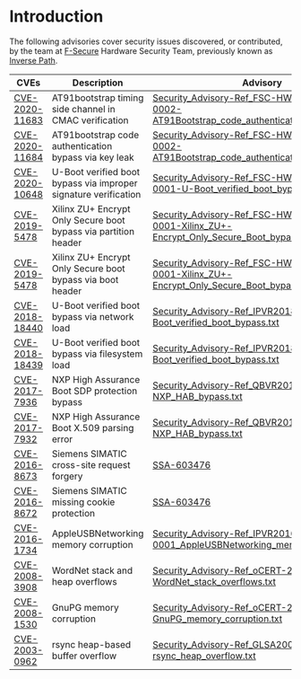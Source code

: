 # Introduction

The following advisories cover security issues discovered, or contributed, by
the team at [F-Secure](https://foundry.f-secure.com) Hardware Security Team,
previously known as [Inverse Path](https://inversepath.com).

| CVEs                                                                            | Description                                                      | Advisory
|---------------------------------------------------------------------------------|------------------------------------------------------------------|------------------------------------------------------------------------------------------------------------------------------------------------------------------------------------------------------------------------------------------------|
| [CVE-2020-11683](https://cve.mitre.org/cgi-bin/cvename.cgi?name=CVE-2020-11684) | AT91bootstrap timing side channel in CMAC verification           | [Security_Advisory-Ref_FSC-HWSEC-VR2020-0002-AT91Bootstrap_code_authentication_issues.txt](https://github.com/inversepath/advisories/blob/master/Security_Advisory-Ref_FSC-HWSEC-VR2020-0002-AT91Bootstrap_code_authentication_issues.txt)     |
| [CVE-2020-11684](https://cve.mitre.org/cgi-bin/cvename.cgi?name=CVE-2020-11683) | AT91bootstrap code authentication bypass via key leak            | [Security_Advisory-Ref_FSC-HWSEC-VR2020-0002-AT91Bootstrap_code_authentication_issues.txt](https://github.com/inversepath/advisories/blob/master/Security_Advisory-Ref_FSC-HWSEC-VR2020-0002-AT91Bootstrap_code_authentication_issues.txt)     |
| [CVE-2020-10648](https://cve.mitre.org/cgi-bin/cvename.cgi?name=CVE-2020-10648) | U-Boot verified boot bypass via improper signature verification  | [Security_Advisory-Ref_FSC-HWSEC-VR2020-0001-U-Boot_verified_boot_bypass.txt](https://github.com/inversepath/advisories/blob/master/Security_Advisory-Ref_FSC-HWSEC-VR2020-0001-U-Boot_verified_boot_bypass.txt)                               |
| [CVE-2019-5478](https://cve.mitre.org/cgi-bin/cvename.cgi?name=CVE-2019-5478)   | Xilinx ZU+ Encrypt Only Secure boot bypass via partition header  | [Security_Advisory-Ref_FSC-HWSEC-VR2019-0001-Xilinx_ZU+-Encrypt_Only_Secure_Boot_bypass.txt](https://github.com/inversepath/advisories/blob/master/Security_Advisory-Ref_FSC-HWSEC-VR2019-0001-Xilinx_ZU+-Encrypt_Only_Secure_Boot_bypass.txt) |
| [CVE-2019-5478](https://cve.mitre.org/cgi-bin/cvename.cgi?name=CVE-2019-5478)   | Xilinx ZU+ Encrypt Only Secure boot bypass via boot header       | [Security_Advisory-Ref_FSC-HWSEC-VR2019-0001-Xilinx_ZU+-Encrypt_Only_Secure_Boot_bypass.txt](https://github.com/inversepath/advisories/blob/master/Security_Advisory-Ref_FSC-HWSEC-VR2019-0001-Xilinx_ZU+-Encrypt_Only_Secure_Boot_bypass.txt) |
| [CVE-2018-18440](https://cve.mitre.org/cgi-bin/cvename.cgi?name=CVE-2018-18440) | U-Boot verified boot bypass via network load                     | [Security_Advisory-Ref_IPVR2018-0001-U-Boot_verified_boot_bypass.txt](https://github.com/inversepath/advisories/blob/master/Security_Advisory-Ref_IPVR2018-0001-U-Boot_verified_boot_bypass.txt)                                               |
| [CVE-2018-18439](https://cve.mitre.org/cgi-bin/cvename.cgi?name=CVE-2018-18439) | U-Boot verified boot bypass via filesystem load                  | [Security_Advisory-Ref_IPVR2018-0001-U-Boot_verified_boot_bypass.txt](https://github.com/inversepath/advisories/blob/master/Security_Advisory-Ref_IPVR2018-0001-U-Boot_verified_boot_bypass.txt)                                               |
| [CVE-2017-7936](https://cve.mitre.org/cgi-bin/cvename.cgi?name=CVE-2017-7936)   | NXP High Assurance Boot SDP protection bypass                    | [Security_Advisory-Ref_QBVR2017-0001-NXP_HAB_bypass.txt](https://github.com/inversepath/advisories/blob/master/Security_Advisory-Ref_QBVR2017-0001-NXP_HAB_bypass.txt)                                                                         |
| [CVE-2017-7932](https://cve.mitre.org/cgi-bin/cvename.cgi?name=CVE-2017-7932)   | NXP High Assurance Boot X.509 parsing error                      | [Security_Advisory-Ref_QBVR2017-0001-NXP_HAB_bypass.txt](https://github.com/inversepath/advisories/blob/master/Security_Advisory-Ref_QBVR2017-0001-NXP_HAB_bypass.txt)                                                                         |
| [CVE-2016-8673](https://cve.mitre.org/cgi-bin/cvename.cgi?name=CVE-2016-8673)   | Siemens SIMATIC cross-site request forgery                       | [SSA-603476](https://github.com/inversepath/advisories/blob/master/ssa-603476.pdf)                                                                                                                                                             |
| [CVE-2016-8672](https://cve.mitre.org/cgi-bin/cvename.cgi?name=CVE-2016-8672)   | Siemens SIMATIC missing cookie protection                        | [SSA-603476](https://github.com/inversepath/advisories/blob/master/ssa-603476.pdf)                                                                                                                                                             |
| [CVE-2016-1734](https://cve.mitre.org/cgi-bin/cvename.cgi?name=CVE-2016-1734)   | AppleUSBNetworking memory corruption                             | [Security_Advisory-Ref_IPVR2016-0001_AppleUSBNetworking_memory_corruption.txt](https://github.com/inversepath/advisories/blob/master/Security_Advisory-Ref_IPVR2016-0001_AppleUSBNetworking_memory_corruption.txt)                             |
| [CVE-2008-3908](https://cve.mitre.org/cgi-bin/cvename.cgi?name=CVE-2008-3908)   | WordNet stack and heap overflows                                 | [Security_Advisory-Ref_oCERT-2008-014-WordNet_stack_overflows.txt](https://github.com/inversepath/advisories/blob/master/Security_Advisory-Ref_oCERT-2008-014-WordNet_stack_overflows.txt)                                                     |
| [CVE-2008-1530](https://cve.mitre.org/cgi-bin/cvename.cgi?name=CVE-2008-1530)   | GnuPG memory corruption                                          | [Security_Advisory-Ref_oCERT-2008-001-GnuPG_memory_corruption.txt](https://github.com/inversepath/advisories/blob/master/Security_Advisory-Ref_oCERT-2008-001-GnuPG_memory_corruption.txt)                                                     |
| [CVE-2003-0962](https://cve.mitre.org/cgi-bin/cvename.cgi?name=CVE-2003-0962)   | rsync heap-based buffer overflow                                 | [Security_Advisory-Ref_GLSA200312-03-rsync_heap_overflow.txt](https://github.com/inversepath/advisories/blob/master/Security_Advisory-Ref_GLSA200312-03-rsync_heap_overflow.txt)                                                               |
